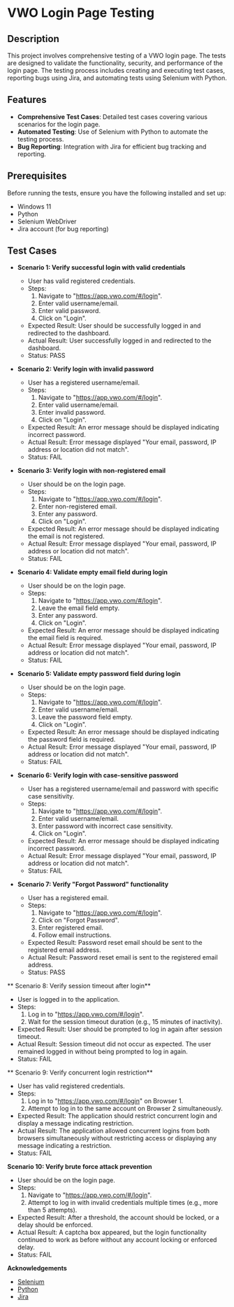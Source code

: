 
# VWO Login Page Testing

## Description

This project involves comprehensive testing of a VWO login page. The tests are designed to validate the functionality, security, and performance of the login page. The testing process includes creating and executing test cases, reporting bugs using Jira, and automating tests using Selenium with Python.

## Features

- **Comprehensive Test Cases**: Detailed test cases covering various scenarios for the login page.
- **Automated Testing**: Use of Selenium with Python to automate the testing process.
- **Bug Reporting**: Integration with Jira for efficient bug tracking and reporting.

## Prerequisites

Before running the tests, ensure you have the following installed and set up:

- Windows 11
- Python 
- Selenium WebDriver
- Jira account (for bug reporting)

## Test Cases

- **Scenario 1: Verify successful login with valid credentials**
  - User has valid registered credentials.
  - Steps:
    1. Navigate to "https://app.vwo.com/#/login".
    2. Enter valid username/email.
    3. Enter valid password.
    4. Click on "Login".
  - Expected Result: User should be successfully logged in and redirected to the dashboard.
  - Actual Result: User successfully logged in and redirected to the dashboard.
  - Status: PASS

- **Scenario 2: Verify login with invalid password**
  - User has a registered username/email.
  - Steps:
    1. Navigate to "https://app.vwo.com/#/login".
    2. Enter valid username/email.
    3. Enter invalid password.
    4. Click on "Login".
  - Expected Result: An error message should be displayed indicating incorrect password.
  - Actual Result: Error message displayed "Your email, password, IP address or location did not match".
  - Status: FAIL

- **Scenario 3: Verify login with non-registered email**
  - User should be on the login page.
  - Steps:
    1. Navigate to "https://app.vwo.com/#/login".
    2. Enter non-registered email.
    3. Enter any password.
    4. Click on "Login".
  - Expected Result: An error message should be displayed indicating the email is not registered.
  - Actual Result: Error message displayed "Your email, password, IP address or location did not match".
  - Status: FAIL

- **Scenario 4: Validate empty email field during login**
  - User should be on the login page.
  - Steps:
    1. Navigate to "https://app.vwo.com/#/login".
    2. Leave the email field empty.
    3. Enter any password.
    4. Click on "Login".
  - Expected Result: An error message should be displayed indicating the email field is required.
  - Actual Result: Error message displayed "Your email, password, IP address or location did not match".
  - Status: FAIL

- **Scenario 5: Validate empty password field during login**
  - User should be on the login page.
  - Steps:
    1. Navigate to "https://app.vwo.com/#/login".
    2. Enter valid username/email.
    3. Leave the password field empty.
    4. Click on "Login".
  - Expected Result: An error message should be displayed indicating the password field is required.
  - Actual Result: Error message displayed "Your email, password, IP address or location did not match".
  - Status: FAIL

- **Scenario 6: Verify login with case-sensitive password**
  - User has a registered username/email and password with specific case sensitivity.
  - Steps:
    1. Navigate to "https://app.vwo.com/#/login".
    2. Enter valid username/email.
    3. Enter password with incorrect case sensitivity.
    4. Click on "Login".
  - Expected Result: An error message should be displayed indicating incorrect password.
  - Actual Result: Error message displayed "Your email, password, IP address or location did not match".
  - Status: FAIL

- **Scenario 7: Verify "Forgot Password" functionality**
  - User has a registered email.
  - Steps:
    1. Navigate to "https://app.vwo.com/#/login".
    2. Click on "Forgot Password".
    3. Enter registered email.
    4. Follow email instructions.
  - Expected Result: Password reset email should be sent to the registered email address.
  - Actual Result: Password reset email is sent to the registered email address.
  - Status: PASS

 ** Scenario 8: Verify session timeout after login**
  - User is logged in to the application.
  - Steps:
    1. Log in to "https://app.vwo.com/#/login".
    2. Wait for the session timeout duration (e.g., 15 minutes of inactivity).
  - Expected Result: User should be prompted to log in again after session timeout.
  - Actual Result: Session timeout did not occur as expected. The user remained logged in without being prompted to log in again.
  - Status: FAIL

 ** Scenario 9: Verify concurrent login restriction**
  - User has valid registered credentials.
  - Steps:
    1. Log in to "https://app.vwo.com/#/login" on Browser 1.
    2. Attempt to log in to the same account on Browser 2 simultaneously.
  - Expected Result: The application should restrict concurrent login and display a message indicating restriction.
  - Actual Result: The application allowed concurrent logins from both browsers simultaneously without restricting access or displaying any message indicating a restriction.
  - Status: FAIL

  **Scenario 10: Verify brute force attack prevention**
  - User should be on the login page.
  - Steps:
    1. Navigate to "https://app.vwo.com/#/login".
    2. Attempt to log in with invalid credentials multiple times (e.g., more than 5 attempts).
  - Expected Result: After a threshold, the account should be locked, or a delay should be enforced.
  - Actual Result: A captcha box appeared, but the login functionality continued to work as before without any account locking or enforced delay.
  - Status: FAIL



**Acknowledgements**

- [Selenium](https://www.selenium.dev/)
- [Python](https://www.python.org/)
- [Jira](https://www.atlassian.com/software/jira)
